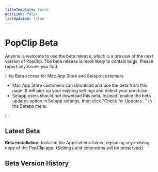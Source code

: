 ```yaml
---
titleTemplate: false
editLink: false
lastUpdated: false
---
```

<script setup>
import Changelog from '/src/Changelog.vue'
import Download from '/src/Download.vue';
import { data } from "/src/data/releases.data";
const beta = data.beta[0];
</script>

# PopClip Beta

Anyone is welcome to use the beta release, which is a preview of the next version of PopClip. The beta release is more likely to contain bugs. Please report any issues you find.

:::tip Beta access for Mac App Store and Setapp customers

- Mac App Store customers can download and use the beta from this page. It will pick up your existing settings and detect your purchase.
- Setapp users should *not* download this beta. Instead, enable the beta updates option in Setapp settings, then click "Check for Updates..." in the Setapp menu.

:::

## Latest Beta

<Download
name="PopClip"
:ver="beta.versionString"
:date="beta.date"
:size="beta.size"
:os="beta.minimumSystemVersion"
:archs="beta.archs"
:url="beta.url"
notes="#beta-version-history"
channel="beta"
/>

**Beta installation:** Install in the Applications folder, replacing any existing copy of the PopClip app. (Settings and extensions will be preserved.)

## Beta Version History

<div :class="$style.history">
<Changelog channel="beta" />
</div>

<style module>
.history h2 {
  border: none;
  font-size: 1.25em;
}
</style>
